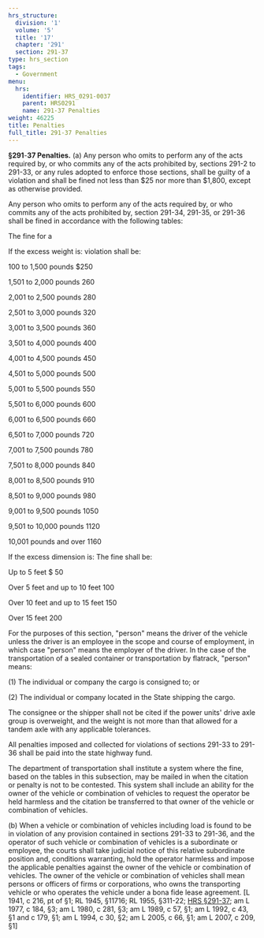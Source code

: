 ```yaml
---
hrs_structure:
  division: '1'
  volume: '5'
  title: '17'
  chapter: '291'
  section: 291-37
type: hrs_section
tags:
  - Government
menu:
  hrs:
    identifier: HRS_0291-0037
    parent: HRS0291
    name: 291-37 Penalties
weight: 46225
title: Penalties
full_title: 291-37 Penalties
---
```

**§291**-**37 Penalties.** (a) Any person who omits to perform any of the acts required by, or who commits any of the acts prohibited by, sections 291-2 to 291-33, or any rules adopted to enforce those sections, shall be guilty of a violation and shall be fined not less than $25 nor more than $1,800, except as otherwise provided.

Any person who omits to perform any of the acts required by, or who commits any of the acts prohibited by, section 291-34, 291-35, or 291-36 shall be fined in accordance with the following tables:

The fine for a

If the excess weight is: violation shall be:

100 to 1,500 pounds $250

1,501 to 2,000 pounds 260

2,001 to 2,500 pounds 280

2,501 to 3,000 pounds 320

3,001 to 3,500 pounds 360

3,501 to 4,000 pounds 400

4,001 to 4,500 pounds 450

4,501 to 5,000 pounds 500

5,001 to 5,500 pounds 550

5,501 to 6,000 pounds 600

6,001 to 6,500 pounds 660

6,501 to 7,000 pounds 720

7,001 to 7,500 pounds 780

7,501 to 8,000 pounds 840

8,001 to 8,500 pounds 910

8,501 to 9,000 pounds 980

9,001 to 9,500 pounds 1050

9,501 to 10,000 pounds 1120

10,001 pounds and over 1160

If the excess dimension is: The fine shall be:

Up to 5 feet $ 50

Over 5 feet and up to 10 feet 100

Over 10 feet and up to 15 feet 150

Over 15 feet 200

For the purposes of this section, "person" means the driver of the vehicle unless the driver is an employee in the scope and course of employment, in which case "person" means the employer of the driver. In the case of the transportation of a sealed container or transportation by flatrack, "person" means:

(1) The individual or company the cargo is consigned to; or

(2) The individual or company located in the State shipping the cargo.

The consignee or the shipper shall not be cited if the power units' drive axle group is overweight, and the weight is not more than that allowed for a tandem axle with any applicable tolerances.

All penalties imposed and collected for violations of sections 291-33 to 291-36 shall be paid into the state highway fund.

The department of transportation shall institute a system where the fine, based on the tables in this subsection, may be mailed in when the citation or penalty is not to be contested. This system shall include an ability for the owner of the vehicle or combination of vehicles to request the operator be held harmless and the citation be transferred to that owner of the vehicle or combination of vehicles.

(b) When a vehicle or combination of vehicles including load is found to be in violation of any provision contained in sections 291-33 to 291-36, and the operator of such vehicle or combination of vehicles is a subordinate or employee, the courts shall take judicial notice of this relative subordinate position and, conditions warranting, hold the operator harmless and impose the applicable penalties against the owner of the vehicle or combination of vehicles. The owner of the vehicle or combination of vehicles shall mean persons or officers of firms or corporations, who owns the transporting vehicle or who operates the vehicle under a bona fide lease agreement. [L 1941, c 216, pt of §1; RL 1945, §11716; RL 1955, §311-22; [HRS §291-37](/title-17/chapter-291/section-291-37/); am L 1977, c 184, §3; am L 1980, c 281, §3; am L 1989, c 57, §1; am L 1992, c 43, §1 and c 179, §1; am L 1994, c 30, §2; am L 2005, c 66, §1; am L 2007, c 209, §1]